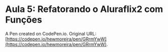 # Aula 5: Refatorando o Aluraflix2 com Funções

A Pen created on CodePen.io. Original URL: [https://codepen.io/hewmoreira/pen/GRrmYwW](https://codepen.io/hewmoreira/pen/GRrmYwW).


